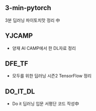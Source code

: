
## 3-min-pytorch
3분 딥러닝 파이토치맛 정리 中

## YJCAMP
- 양재 AI CAMP에서 한 DL자료 정리 
  
## DFE_TF
- 모두를 위한 딥러닝 시즌2 TensorFlow 정리 
  
## DO_IT_DL
- Do it 딥러닝 입문 서평단 코드 작성中
